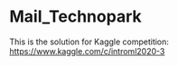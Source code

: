# Mail_Technopark
This is the solution for Kaggle competition: https://www.kaggle.com/c/introml2020-3
